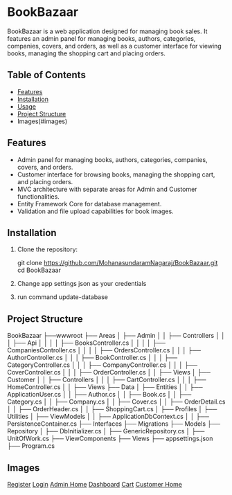 ﻿# BookBazaar

BookBazaar is a web application designed for managing book sales. It features an admin panel for managing books, authors, 
categories, companies, covers, and orders, as well as a customer interface for viewing books, managing the shopping cart
and placing orders.

## Table of Contents

- [Features](#features)
- [Installation](#installation)
- [Usage](#usage)
- [Project Structure](#project-structure)
- Images(#images)

## Features

- Admin panel for managing books, authors, categories, companies, covers, and orders.
- Customer interface for browsing books, managing the shopping cart, and placing orders.
- MVC architecture with separate areas for Admin and Customer functionalities.
- Entity Framework Core for database management.
- Validation and file upload capabilities for book images.

## Installation

1. Clone the repository:
   
   git clone https://github.com/MohanasundaramNagaraj/BookBazaar.git
   cd BookBazaar

2. Change app settings json as your credentials

3. run command update-database



## Project Structure

BookBazaar
├──wwwroot
├── Areas
│   ├── Admin
│   │   ├── Controllers
│   │   │   ├── Api
│   │   │   │   ├── BooksController.cs
│   │   │   │   ├── CompaniesController.cs
│   │   │   │   ├── OrdersController.cs
│   │   │   ├── AuthorController.cs
│   │   │   ├── BookController.cs
│   │   │   ├── CategoryController.cs
│   │   │   ├── CompanyController.cs
│   │   │   ├── CoverController.cs
│   │   │   ├── OrderController.cs
│   │   ├── Views
│   ├── Customer
│   │   ├── Controllers
│   │   │   ├── CartController.cs
│   │   │   ├── HomeController.cs
│   │   ├── Views
├── Data
│   ├── Entities
│   │   ├── ApplicationUser.cs
│   │   ├── Author.cs
│   │   ├── Book.cs
│   │   ├── Category.cs
│   │   ├── Company.cs
│   │   ├── Cover.cs
│   │   ├── OrderDetail.cs
│   │   ├── OrderHeader.cs
│   │   ├── ShoppingCart.cs
│   ├── Profiles
│   ├── Utilities
│   ├── ViewModels
│   │   ├── ApplicationDbContext.cs
│   │   ├── PersistenceContainer.cs
├── Interfaces
├── Migrations
├── Models
├── Repository
│   ├── DbInitializer.cs
│   ├── GenericRepository.cs
│   ├── UnitOfWork.cs
├── ViewComponents
├── Views
├── appsettings.json
├── Program.cs

## Images
[Register](https://github.com/MohanasundaramNagaraj/BookBazaar/assets/159687200/9832524e-bb66-4b28-b5f9-7aaf623ceaa6)
[Login](https://github.com/MohanasundaramNagaraj/BookBazaar/assets/159687200/831983b7-ab0f-4b08-87c2-a3e501ef68d4)
[Admin Home](https://github.com/MohanasundaramNagaraj/BookBazaar/assets/159687200/6ca87857-6f42-4dc5-b14a-4f51d81fb176)
[Dashboard](https://github.com/MohanasundaramNagaraj/BookBazaar/assets/159687200/11990872-af26-475b-9bdd-5f1ee984aacc)
[Cart](https://github.com/MohanasundaramNagaraj/BookBazaar/assets/159687200/a1b51447-3e1b-4d1b-91f7-9a8b0b679b03)
[Customer Home](https://github.com/MohanasundaramNagaraj/BookBazaar/assets/159687200/91825fd9-0bc0-422b-bde8-9dcbc97a3d63)
